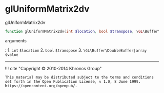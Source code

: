 # glUniformMatrix2dv
glUniformMatrix2dv

```php
function glUniformMatrix2dv(int $location, bool $transpose, \GL\Buffer\DoubleBuffer|array $value) : void
```



arguments

:    1. `int` `$location` 
    2. `bool` `$transpose` 
    3. `\GL\Buffer\DoubleBuffer|array` `$value` 



---
     

!!! cite "Copyright © 2010-2014 Khronos Group"

    This material may be distributed subject to the terms and conditions set forth in the Open Publication License, v 1.0, 8 June 1999. https://opencontent.org/openpub/.